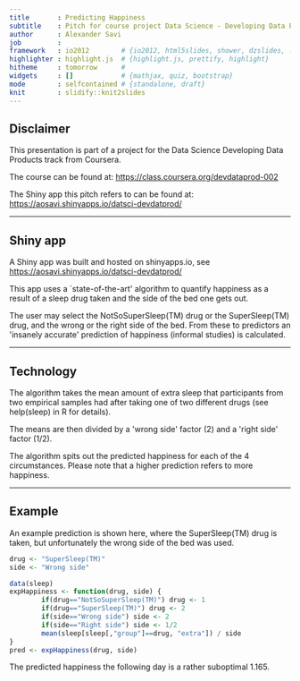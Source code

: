 ```yaml
---
title       : Predicting Happiness
subtitle    : Pitch for course project Data Science - Developing Data Products
author      : Alexander Savi
job         : 
framework   : io2012        # {io2012, html5slides, shower, dzslides, ...}
highlighter : highlight.js  # {highlight.js, prettify, highlight}
hitheme     : tomorrow      # 
widgets     : []            # {mathjax, quiz, bootstrap}
mode        : selfcontained # {standalone, draft}
knit        : slidify::knit2slides
---
```


## Disclaimer

This presentation is part of a project for the Data Science Developing Data Products track from Coursera.

The course can be found at: https://class.coursera.org/devdataprod-002

The Shiny app this pitch refers to can be found at: https://aosavi.shinyapps.io/datsci-devdatprod/

---

## Shiny app

A Shiny app was built and hosted on shinyapps.io, see https://aosavi.shinyapps.io/datsci-devdatprod/

This app uses a `state-of-the-art' algorithm to quantify happiness as a result of a sleep drug taken and the side of the bed one gets out.

The user may select the NotSoSuperSleep(TM) drug or the SuperSleep(TM) drug, and the wrong or the right side of the bed. From these to predictors an 'insanely accurate' prediction of happiness (informal studies) is calculated.

---

## Technology

The algorithm takes the mean amount of extra sleep that participants from two empirical samples had after taking one of two different drugs (see help(sleep) in R for details).

The means are then divided by a 'wrong side' factor (2) and a 'right side' factor (1/2).

The algorithm spits out the predicted happiness for each of the 4 circumstances. Please note that a higher prediction refers to more happiness.

---

## Example

An example prediction is shown here, where the SuperSleep(TM) drug is taken, but unfortunately the wrong side of the bed was used.


```r
drug <- "SuperSleep(TM)"
side <- "Wrong side"
```


```r
data(sleep)
expHappiness <- function(drug, side) {
        if(drug=="NotSoSuperSleep(TM)") drug <- 1
        if(drug=="SuperSleep(TM)") drug <- 2
        if(side=="Wrong side") side <- 2
        if(side=="Right side") side <- 1/2
        mean(sleep[sleep[,"group"]==drug, "extra"]) / side
}
pred <- expHappiness(drug, side)
```

The predicted happiness the following day is a rather suboptimal 1.165.
